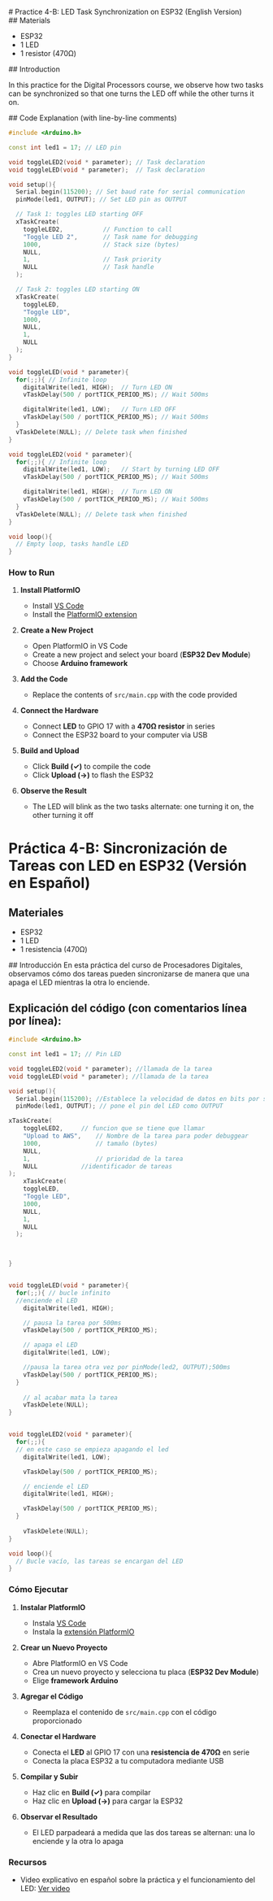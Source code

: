 # Practice 4-B: LED Task Synchronization on ESP32 (English Version)
## Materials
- ESP32
- 1 LED
- 1 resistor (470Ω)

## Introduction

In this practice for the Digital Processors course, we observe how two tasks can be synchronized so that one turns the LED off while the other turns it on.

## Code Explanation (with line-by-line comments)
```cpp
#include <Arduino.h>

const int led1 = 17; // LED pin

void toggleLED2(void * parameter); // Task declaration
void toggleLED(void * parameter);  // Task declaration

void setup(){
  Serial.begin(115200); // Set baud rate for serial communication
  pinMode(led1, OUTPUT); // Set LED pin as OUTPUT

  // Task 1: toggles LED starting OFF
  xTaskCreate(
    toggleLED2,           // Function to call
    "Toggle LED 2",       // Task name for debugging
    1000,                 // Stack size (bytes)
    NULL,                 
    1,                    // Task priority
    NULL                  // Task handle
  );

  // Task 2: toggles LED starting ON
  xTaskCreate(
    toggleLED,    
    "Toggle LED",   
    1000,            
    NULL,           
    1,               
    NULL         
  );
}

void toggleLED(void * parameter){
  for(;;){ // Infinite loop
    digitalWrite(led1, HIGH);  // Turn LED ON
    vTaskDelay(500 / portTICK_PERIOD_MS); // Wait 500ms

    digitalWrite(led1, LOW);   // Turn LED OFF
    vTaskDelay(500 / portTICK_PERIOD_MS); // Wait 500ms
  }
  vTaskDelete(NULL); // Delete task when finished
}

void toggleLED2(void * parameter){
  for(;;){ // Infinite loop
    digitalWrite(led1, LOW);   // Start by turning LED OFF
    vTaskDelay(500 / portTICK_PERIOD_MS); // Wait 500ms

    digitalWrite(led1, HIGH);  // Turn LED ON
    vTaskDelay(500 / portTICK_PERIOD_MS); // Wait 500ms
  }
  vTaskDelete(NULL); // Delete task when finished
}

void loop(){
  // Empty loop, tasks handle LED
}
```

### How to Run

1. **Install PlatformIO**
   - Install [VS Code](https://code.visualstudio.com/)
   - Install the [PlatformIO extension](https://platformio.org/install/ide?install=vscode)

2. **Create a New Project**
   - Open PlatformIO in VS Code
   - Create a new project and select your board (**ESP32 Dev Module**)
   - Choose **Arduino framework**

3. **Add the Code**
   - Replace the contents of `src/main.cpp` with the code provided

4. **Connect the Hardware**
   - Connect **LED** to GPIO 17 with a **470Ω resistor** in series
   - Connect the ESP32 board to your computer via USB

5. **Build and Upload**
   - Click **Build (✓)** to compile the code
   - Click **Upload (→)** to flash the ESP32

6. **Observe the Result**
   - The LED will blink as the two tasks alternate: one turning it on, the other turning it off


# Práctica 4-B: Sincronización de Tareas con LED en ESP32 (Versión en Español)

## Materiales
- ESP32
- 1 LED
- 1 resistencia (470Ω)

## Introducción
En esta práctica del curso de Procesadores Digitales, observamos cómo dos tareas pueden sincronizarse de manera que una apaga el LED mientras la otra lo enciende.

## Explicación del código (con comentarios línea por línea):
 
```cpp
#include <Arduino.h>

const int led1 = 17; // Pin LED

void toggleLED2(void * parameter); //llamada de la tarea
void toggleLED(void * parameter); //llamada de la tarea

void setup(){
  Serial.begin(115200); //Establece la velocidad de datos en bits por segundo para la transmisión de datos
  pinMode(led1, OUTPUT); // pone el pin del LED como OUTPUT

xTaskCreate(
    toggleLED2,     // funcion que se tiene que llamar
    "Upload to AWS",    // Nombre de la tarea para poder debuggear
    1000,               // tamaño (bytes)
    NULL,               
    1,                  // prioridad de la tarea
    NULL     		//identificador de tareas
);
    xTaskCreate(
    toggleLED,    
    "Toggle LED",   
    1000,            
    NULL,           
    1,               
    NULL         
  );
  


}


void toggleLED(void * parameter){
  for(;;){ // bucle infinito
  //enciende el LED
    digitalWrite(led1, HIGH);

    // pausa la tarea por 500ms
    vTaskDelay(500 / portTICK_PERIOD_MS);

    // apaga el LED
    digitalWrite(led1, LOW);

    //pausa la tarea otra vez por pinMode(led2, OUTPUT);500ms
    vTaskDelay(500 / portTICK_PERIOD_MS);
  }
  
    // al acabar mata la tarea
    vTaskDelete(NULL);
}


void toggleLED2(void * parameter){
  for(;;){ 
  // en este caso se empieza apagando el led
    digitalWrite(led1, LOW);

    vTaskDelay(500 / portTICK_PERIOD_MS);

    // enciende el LED
    digitalWrite(led1, HIGH);

    vTaskDelay(500 / portTICK_PERIOD_MS);
  }
  
    vTaskDelete(NULL);
}

void loop(){
  // Bucle vacío, las tareas se encargan del LED
}

```

### Cómo Ejecutar

1. **Instalar PlatformIO**
   - Instala [VS Code](https://code.visualstudio.com/)
   - Instala la [extensión PlatformIO](https://platformio.org/install/ide?install=vscode)

2. **Crear un Nuevo Proyecto**
   - Abre PlatformIO en VS Code
   - Crea un nuevo proyecto y selecciona tu placa (**ESP32 Dev Module**)
   - Elige **framework Arduino**

3. **Agregar el Código**
   - Reemplaza el contenido de `src/main.cpp` con el código proporcionado

4. **Conectar el Hardware**
   - Conecta el **LED** al GPIO 17 con una **resistencia de 470Ω** en serie
   - Conecta la placa ESP32 a tu computadora mediante USB

5. **Compilar y Subir**
   - Haz clic en **Build (✓)** para compilar
   - Haz clic en **Upload (→)** para cargar la ESP32

6. **Observar el Resultado**
   - El LED parpadeará a medida que las dos tareas se alternan: una lo enciende y la otra lo apaga


### Recursos
- Video explicativo en español sobre la práctica y el funcionamiento del LED: [Ver video](assets/practica4ej2.mp4)

